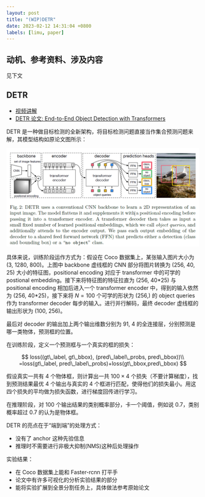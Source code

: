 ```yaml
---
layout: post
title: "(WIP)DETR"
date: 2023-02-12 14:31:04 +0800
labels: [limu, paper]
---
```


## 动机、参考资料、涉及内容

见下文

## DETR

- [视频讲解](https://www.bilibili.com/video/BV1GB4y1X72R)
- [DETR 论文: End-to-End Object Detection with Transformers](https://arxiv.org/pdf/2005.12872.pdf)

DETR 是一种做目标检测的全新架构，将目标检测问题直接当作集合预测问题来解，其模型结构如原论文图所示：

![](../assets/figures/detr/framework.png)

具体来说，训练阶段运作方式为：假设在 Coco 数据集上，某张输入图片大小为 (3, 1280, 800)。上图中 backbone 虚线框的 CNN 部分将图片转换为 (256, 40, 25) 大小的特征图，positional encoding 对应于 transformer 中的可学的 postional embedding。接下来将特征图的特征拉直为 (256, 40\*25) 与 positional encoding 相加后进入一个 transformer encoder 中，得到的输入依然为 (256, 40\*25)，接下来将 $N=100$ 个可学的形状为 (256,) 的 object queries 作为 transformer decoder 每步的输入。进行并行解码，最终 decoder 虚线框的输出形状为 (100, 256)。

最后对 decoder 的输出加上两个输出维数分别为 91, 4 的全连接层，分别预测是哪一类物体，预测框的位置。

在训练阶段，定义一个预测框与一个真实的框的损失：

$$
loss((gt\_label, gt\_bbox), (pred\_label\_probs, pred\_bbox))\\
=loss(gt\_label, pred\_label\_probs)+loss(gt\_bbox,pred\_bbox)
$$

假设真实一共有 4 个物体框，则计算出一共 $100\times4$ 个损失（不要计算梯度），找到预测结果最优 4 个输出与真实的 4 个框进行匹配，使得他们的损失最小。用这四个损失的平均做为损失函数，进行梯度回传进行学习。

在推理阶段，对 100 个输出结果的类别概率部分，卡一个阈值，例如说 0.7，类别概率超过 0.7 的认为是物体框。

DETR 的亮点在于“端到端”的处理方式：
- 没有了 anchor 这种先验信息
- 推理时不需要进行非极大抑制(NMS)这种后处理操作

实验结果：
- 在 Coco 数据集上能和 Faster-rcnn 打平手
- 论文中有许多可视化的分析实验结果的部分
- 能将实验扩展到全景分割任务上，具体做法参考原始论文
